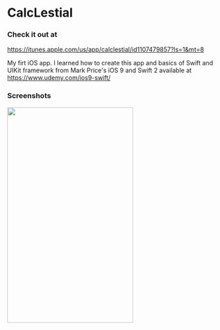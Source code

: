 # CalcLestial
### Check it out at
https://itunes.apple.com/us/app/calclestial/id1107479857?ls=1&mt=8

My firt iOS app. I learned how to create this app and basics of Swift and UIKit framework from Mark Price's iOS 9 and Swift 2 available at https://www.udemy.com/ios9-swift/

### Screenshots
<img src="https://s28.postimg.org/9t288cpv1/screen696x696.jpg" width="290" height="496" />
